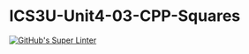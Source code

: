 # ICS3U-Unit4-03-CPP-Squares

[![GitHub's Super Linter](https://github.com/sydneykuhn/ICS3U-Unit4-03-CPP-Squares/workflows/GitHub's%20Super%20Linter/badge.svg)](https://github.com/sydneykuhn/ICS3U-Unit4-03-CPP-Squares/actions)

